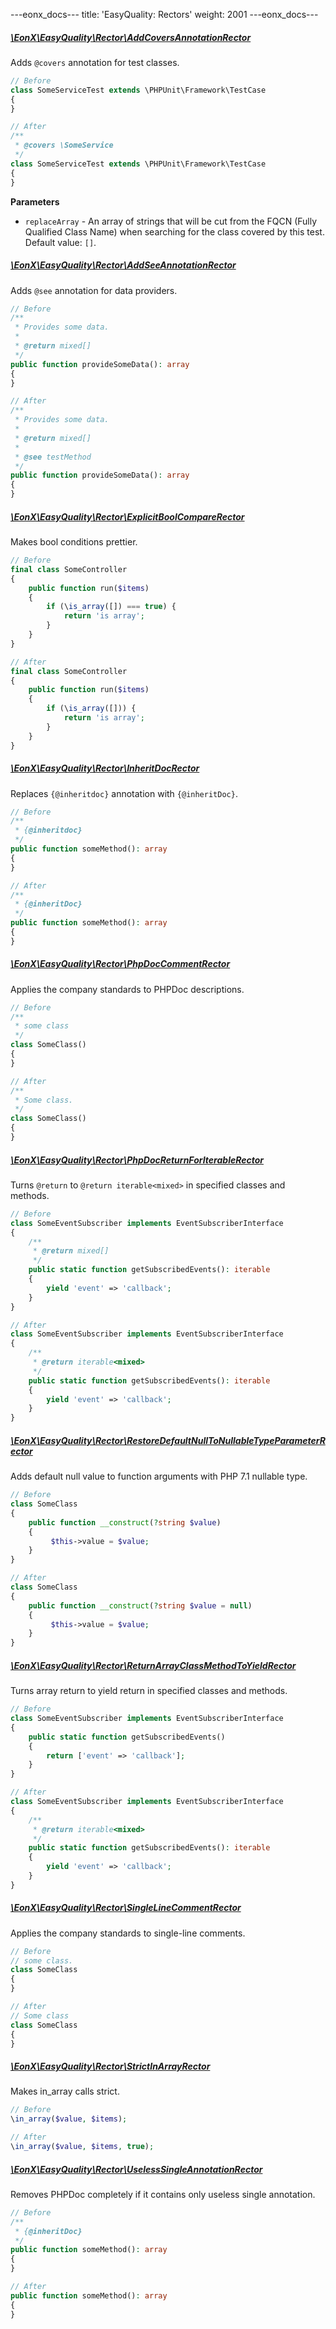 ---eonx_docs--- title: 'EasyQuality: Rectors' weight: 2001 ---eonx_docs---

##### [\EonX\EasyQuality\Rector\AddCoversAnnotationRector][1]

Adds `@covers` annotation for test classes.

```php
// Before
class SomeServiceTest extends \PHPUnit\Framework\TestCase
{
}
```

```php
// After
/**
 * @covers \SomeService
 */
class SomeServiceTest extends \PHPUnit\Framework\TestCase
{
}
```

**Parameters**

- `replaceArray` - An array of strings that will be cut from the FQCN (Fully Qualified Class Name) when searching for
  the class covered by this test. Default value: `[]`.

##### [\EonX\EasyQuality\Rector\AddSeeAnnotationRector][2]

Adds `@see` annotation for data providers.

```php
// Before
/**
 * Provides some data.
 *
 * @return mixed[]
 */
public function provideSomeData(): array
{
}
```

```php
// After
/**
 * Provides some data.
 *
 * @return mixed[]
 *
 * @see testMethod
 */
public function provideSomeData(): array
{
}
```

##### [\EonX\EasyQuality\Rector\ExplicitBoolCompareRector][3]

Makes bool conditions prettier.

```php
// Before
final class SomeController
{
    public function run($items)
    {
        if (\is_array([]) === true) {
            return 'is array';
        }
    }
}
```

```php
// After
final class SomeController
{
    public function run($items)
    {
        if (\is_array([])) {
            return 'is array';
        }
    }
}
```

##### [\EonX\EasyQuality\Rector\InheritDocRector][4]

Replaces `{@inheritdoc}` annotation with `{@inheritDoc}`.

```php
// Before
/**
 * {@inheritdoc}
 */
public function someMethod(): array
{
}
```

```php
// After
/**
 * {@inheritDoc}
 */
public function someMethod(): array
{
}
```

##### [\EonX\EasyQuality\Rector\PhpDocCommentRector][5]

Applies the company standards to PHPDoc descriptions.

```php
// Before
/**
 * some class
 */
class SomeClass()
{
}
```

```php
// After
/**
 * Some class.
 */
class SomeClass()
{
}
```

##### [\EonX\EasyQuality\Rector\PhpDocReturnForIterableRector][6]

Turns `@return` to `@return iterable<mixed>` in specified classes and methods.
```php
// Before
class SomeEventSubscriber implements EventSubscriberInterface
{
    /**
     * @return mixed[]
     */
    public static function getSubscribedEvents(): iterable
    {
        yield 'event' => 'callback';
    }
}
```

```php
// After
class SomeEventSubscriber implements EventSubscriberInterface
{
    /**
     * @return iterable<mixed>
     */
    public static function getSubscribedEvents(): iterable
    {
        yield 'event' => 'callback';
    }
}
```

##### [\EonX\EasyQuality\Rector\RestoreDefaultNullToNullableTypeParameterRector][7]

Adds default null value to function arguments with PHP 7.1 nullable type.

```php
// Before
class SomeClass
{
    public function __construct(?string $value)
    {
         $this->value = $value;
    }
}
```

```php
// After
class SomeClass
{
    public function __construct(?string $value = null)
    {
         $this->value = $value;
    }
}
```

##### [\EonX\EasyQuality\Rector\ReturnArrayClassMethodToYieldRector][8]

Turns array return to yield return in specified classes and methods.

```php
// Before
class SomeEventSubscriber implements EventSubscriberInterface
{
    public static function getSubscribedEvents()
    {
        return ['event' => 'callback'];
    }
}
```

```php
// After
class SomeEventSubscriber implements EventSubscriberInterface
{
    /**
     * @return iterable<mixed>
     */
    public static function getSubscribedEvents(): iterable
    {
        yield 'event' => 'callback';
    }
}
```

##### [\EonX\EasyQuality\Rector\SingleLineCommentRector][9]

Applies the company standards to single-line comments.

```php
// Before
// some class.
class SomeClass
{
}
```

```php
// After
// Some class
class SomeClass
{
}
```

##### [\EonX\EasyQuality\Rector\StrictInArrayRector][10]

Makes in_array calls strict.

```php
// Before
\in_array($value, $items);
```

```php
// After
\in_array($value, $items, true);
```

##### [\EonX\EasyQuality\Rector\UselessSingleAnnotationRector][11]

Removes PHPDoc completely if it contains only useless single annotation.

```php
// Before
/**
 * {@inheritDoc}
 */
public function someMethod(): array
{
}
```

```php
// After
public function someMethod(): array
{
}
```

[1]: https://github.com/eonx-com/easy-quality/blob/main/src/Rector/AddCoversAnnotationRector.php

[2]: https://github.com/eonx-com/easy-quality/blob/main/src/Rector/AddSeeAnnotationRector.php

[3]: https://github.com/eonx-com/easy-quality/blob/main/src/Rector/ExplicitBoolCompareRector.php

[4]: https://github.com/eonx-com/easy-quality/blob/main/src/Rector/InheritDocRector.php

[5]: https://github.com/eonx-com/easy-quality/blob/main/src/Rector/PhpDocCommentRector.php

[6]: https://github.com/eonx-com/easy-quality/blob/main/src/Rector/PhpDocReturnForIterableRector.php

[7]: https://github.com/eonx-com/easy-quality/blob/main/src/Rector/RestoreDefaultNullToNullableTypeParameterRector.php

[8]: https://github.com/eonx-com/easy-quality/blob/main/src/Rector/ReturnArrayClassMethodToYieldRector.php

[9]: https://github.com/eonx-com/easy-quality/blob/main/src/Rector/SingleLineCommentRector.php

[10]: https://github.com/eonx-com/easy-quality/blob/main/src/Rector/StrictInArrayRector.php

[11]: https://github.com/eonx-com/easy-quality/blob/main/src/Rector/UselessSingleAnnotationRector.php
